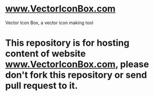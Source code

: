 # www.VectorIconBox.com
Vector Icon Box, a vector icon making tool

# This repository is for hosting content of website www.VectorIconBox.com, please don't fork this repository or send pull request to it.
